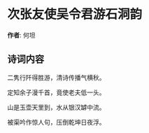 # 次张友使吴令君游石洞韵

**作者**: 何坦

## 诗词内容

二隽行阡得胜游，清诗传播气横秋。

定知余子漫千首，竟使老夫低一头。

山是玉壶天里到，水从银汉罅中流。

被渠吟作惊人句，压倒乾坤日夜浮。

